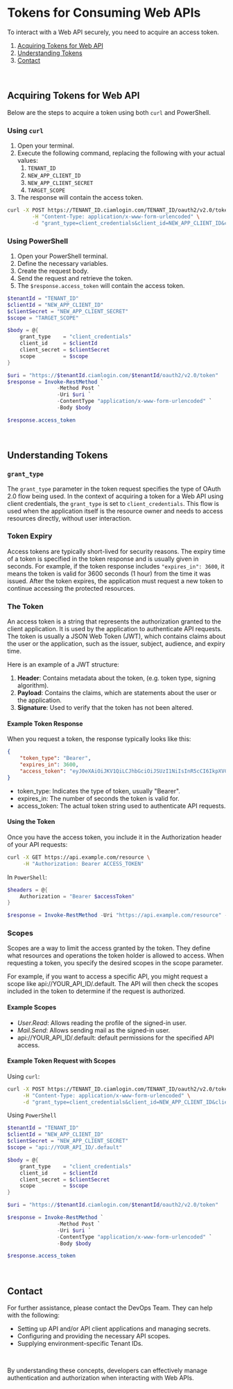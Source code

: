 # Tokens for Consuming Web APIs

To interact with a Web API securely, you need to acquire an access token.

1. [Acquiring Tokens for Web API](#acquiring-tokens-for-web-api)
2. [Understanding Tokens](#understanding-tokens)
3. [Contact](#contact)

&nbsp;

## Acquiring Tokens for Web API

Below are the steps to acquire a token using both `curl` and PowerShell.

### Using `curl`

1. Open your terminal.
2. Execute the following command, replacing the following with your actual values:
   1. `TENANT_ID`
   2. `NEW_APP_CLIENT_ID`
   3. `NEW_APP_CLIENT_SECRET`
   4. `TARGET_SCOPE`
3. The response will contain the access token.

```sh
curl -X POST https://TENANT_ID.ciamlogin.com/TENANT_ID/oauth2/v2.0/token \
        -H "Content-Type: application/x-www-form-urlencoded" \
        -d "grant_type=client_credentials&client_id=NEW_APP_CLIENT_ID&client_secret=NEW_APP_CLIENT_SECRET&scope=TARGET_SCOPE"
```

### Using PowerShell

1. Open your PowerShell terminal.
2. Define the necessary variables.
3. Create the request body.
4. Send the request and retrieve the token.
5. The `$response.access_token` will contain the access token.

```ps1
$tenantId = "TENANT_ID"
$clientId = "NEW_APP_CLIENT_ID"
$clientSecret = "NEW_APP_CLIENT_SECRET"
$scope = "TARGET_SCOPE"

$body = @{
    grant_type    = "client_credentials"
    client_id     = $clientId
    client_secret = $clientSecret
    scope         = $scope
}

$uri = "https://$tenantId.ciamlogin.com/$tenantId/oauth2/v2.0/token"
$response = Invoke-RestMethod `
                -Method Post `
                -Uri $uri `
                -ContentType "application/x-www-form-urlencoded" `
                -Body $body

$response.access_token
```

&nbsp;

## Understanding Tokens

### `grant_type`

The `grant_type` parameter in the token request specifies
the type of OAuth 2.0 flow being used.
In the context of acquiring a token for a Web API using client credentials,
the `grant_type` is set to `client_credentials`.
This flow is used when the application itself is the resource owner
and needs to access resources directly, without user interaction.

### Token Expiry

Access tokens are typically short-lived for security reasons.
The expiry time of a token is specified in the token response
and is usually given in seconds.
For example, if the token response includes `"expires_in": 3600`,
it means the token is valid for 3600 seconds (1 hour) from the time it was issued.
After the token expires, the application must request a new token
to continue accessing the protected resources.

### The Token

An access token is a string that represents the authorization granted
to the client application.
It is used by the application to authenticate API requests.
The token is usually a JSON Web Token (JWT), which contains
claims about the user or the application,
such as the issuer, subject, audience, and expiry time.

Here is an example of a JWT structure:

1. **Header**: Contains metadata about the token, (e.g. token type, signing algorithm).
2. **Payload**: Contains the claims, which are statements about the user or the application.
3. **Signature**: Used to verify that the token has not been altered.

#### Example Token Response

When you request a token, the response typically looks like this:

```json
{
    "token_type": "Bearer",
    "expires_in": 3600,
    "access_token": "eyJ0eXAiOiJKV1QiLCJhbGciOiJSUzI1NiIsInR5cCI6IkpXVCJ9..."
}
```

- token_type: Indicates the type of token, usually "Bearer".
- expires_in: The number of seconds the token is valid for.
- access_token: The actual token string used to authenticate API requests.

#### Using the Token

Once you have the access token,
you include it in the Authorization header of your API requests:

```sh
curl -X GET https://api.example.com/resource \
     -H "Authorization: Bearer ACCESS_TOKEN"
```

In `PowerShell`:

```ps1
$headers = @{
    Authorization = "Bearer $accessToken"
}

$response = Invoke-RestMethod -Uri "https://api.example.com/resource" -Headers $headers
```

### Scopes

Scopes are a way to limit the access granted by the token.
They define what resources and operations the token holder is allowed to access.
When requesting a token, you specify the desired scopes in the scope parameter.

For example, if you want to access a specific API,
you might request a scope like api://YOUR_API_ID/.default.
The API will then check the scopes included in the token
to determine if the request is authorized.

#### Example Scopes

- *User.Read*: Allows reading the profile of the signed-in user.
- *Mail.Send*: Allows sending mail as the signed-in user.
- api://YOUR_API_ID/.default: default permissions for the specified API access.

#### Example Token Request with Scopes

Using `curl`:

```sh
curl -X POST https://TENANT_ID.ciamlogin.com/TENANT_ID/oauth2/v2.0/token \
     -H "Content-Type: application/x-www-form-urlencoded" \
     -d "grant_type=client_credentials&client_id=NEW_APP_CLIENT_ID&client_secret=NEW_APP_CLIENT_SECRET&scope=api://YOUR_API_ID/.default"
```

Using `PowerShell`

```ps1
$tenantId = "TENANT_ID"
$clientId = "NEW_APP_CLIENT_ID"
$clientSecret = "NEW_APP_CLIENT_SECRET"
$scope = "api://YOUR_API_ID/.default"

$body = @{
    grant_type    = "client_credentials"
    client_id     = $clientId
    client_secret = $clientSecret
    scope         = $scope
}

$uri = "https://$tenantId.ciamlogin.com/$tenantId/oauth2/v2.0/token"

$response = Invoke-RestMethod `
                -Method Post `
                -Uri $uri `
                -ContentType "application/x-www-form-urlencoded" `
                -Body $body

$response.access_token
```

&nbsp;

## Contact

For further assistance, please contact the DevOps Team. They can help with the following:

- Setting up API and/or API client applications and managing secrets.
- Configuring and providing the necessary API scopes.
- Supplying environment-specific Tenant IDs.

&nbsp;
&nbsp;

By understanding these concepts,
developers can effectively manage authentication
and authorization when interacting with Web APIs.
